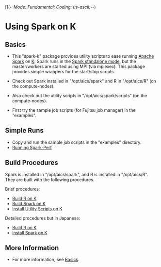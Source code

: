 [](-*-Mode: Fundamental; Coding: us-ascii;-*-)

# Using Spark on K

## Basics

* This "spark-k" package provides utility scripts to ease running
[Apache Spark](http://spark.apache.org) on
[K](http://www.aics.riken.jp/en/k-computer/).  Spark runs in the
[Spark standalone
mode](http://spark.apache.org/docs/latest/spark-standalone.html), but
the master/workers are started using MPI (via mpiexec).  This package
provides simple wrappers for the start/stop scripts.

* Check out Spark installed in "/opt/aics/spark" and R in
"/opt/aics/R" (on the compute-nodes).

* Also check out the utility scripts in "/opt/aics/spark/scripts" (on
the compute-nodes).

* First try the sample job scripts (for Fujitsu job manager) in the "examples".

## Simple Runs

* Copy and run the sample job scripts in the "examples" directory.
* [Running Spark-Perf](RunSparkPerf)

## Build Procedures

Spark is installed in "/opt/aics/spark", and R is installed in
"/opt/aics/R". They are built with the following procedures.

Brief procedures:

* [Build R on K](BuildR2)
* [Build Spark on K](BuildSpark2)
* [Install Utility Scripts on K](InstallScripts)

Detailed procedures but in Japanese:

* [Build R on K](BuildR)
* [Install Spark on K](InstallSpark)

## More Information

* For more information, see [Basics](BASICS).
